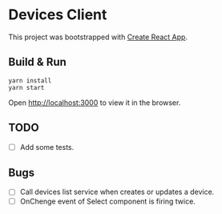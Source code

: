 # Devices Client

This project was bootstrapped with [Create React App](https://github.com/facebook/create-react-app).

## Build & Run

```
yarn install
yarn start
```

Open [http://localhost:3000](http://localhost:3000) to view it in the browser.

## TODO

- [ ] Add some tests.

## Bugs

- [ ] Call devices list service when creates or updates a device.
- [ ] OnChenge event of Select component is firing twice.
